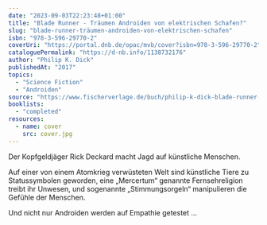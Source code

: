 ```yaml
---
date: "2023-09-03T22:23:48+01:00"
title: "Blade Runner - Träumen Androiden von elektrischen Schafen?"
slug: "blade-runner-träumen-androiden-von-elektrischen-schafen"
isbn: "978-3-596-29770-2"
coverUri: "https://portal.dnb.de/opac/mvb/cover?isbn=978-3-596-29770-2"
cataloguePermalink: "https://d-nb.info/1138732176"
author: "Philip K. Dick"
publishedAt: "2017"
topics:
  - "Science Fiction"
  - "Androiden"
source: "https://www.fischerverlage.de/buch/philip-k-dick-blade-runner-9783596297702"
booklists:
  - "completed"
resources:
  - name: cover
    src: cover.jpg
---
```

Der Kopfgeldjäger Rick Deckard macht Jagd auf künstliche Menschen.

Auf einer von einem Atomkrieg verwüsteten Welt sind künstliche Tiere zu 
Statussymbolen geworden, eine „Mercertum“ genannte Fernsehreligion treibt ihr 
Unwesen, und sogenannte „Stimmungsorgeln“ manipulieren die Gefühle der Menschen.

Und nicht nur Androiden werden auf Empathie getestet ...
